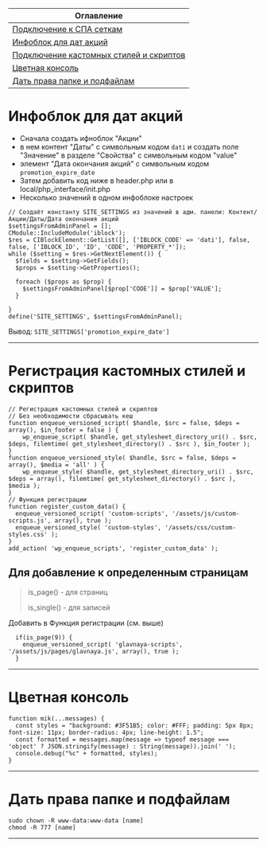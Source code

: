 | Оглавление                                     |
| ---------------------------------------------- |
| [Подключение к СПА сеткам](./CPA/)             |
| [Инфоблок для дат акций](#a4)                  |
| [Подключение кастомных стилей и скриптов](#a3) |
| [Цветная консоль](#a2)                         |
| [Дать права папке и подфайлам](#a1)            |

# <a name="a4"></a> Инфоблок для дат акций

- Сначала создать ифноблок "Акции"
- в нем контент "Даты" с символьным кодом `dati` и создать поле "Значение" в разделе "Свойства" с символьным кодом "value"
- элемент "Дата окончания акций" с символьным кодом `promotion_expire_date`
- Затем добавить код ниже в header.php или в local/php_interface/init.php
- Несколько значений в одном инфоблоке настроек

```
// Создаёт константу SITE_SETTINGS из значений в адм. панели: Контент/Акции/Даты/Дата окончания акций
$settingsFromAdminPanel = [];
CModule::IncludeModule('iblock');
$res = CIBlockElement::GetList([], ['IBLOCK_CODE' => 'dati'], false, false, ['IBLOCK_ID', 'ID', 'CODE', 'PROPERTY_*']);
while ($setting = $res->GetNextElement()) {
  $fields = $setting->GetFields();
  $props = $setting->GetProperties();

  foreach ($props as $prop) {
	$settingsFromAdminPanel[$prop['CODE']] = $prop['VALUE'];
  }

}
define('SITE_SETTINGS', $settingsFromAdminPanel);
```

Вывод:
`SITE_SETTINGS['promotion_expire_date']`

---

# <a name="a3"></a> Регистрация кастомных стилей и скриптов

```
// Регистрация кастомных стилей и скриптов
// Без необходимости сбрасывать кеш
function enqueue_versioned_script( $handle, $src = false, $deps = array(), $in_footer = false ) {
	wp_enqueue_script( $handle, get_stylesheet_directory_uri() . $src, $deps, filemtime( get_stylesheet_directory() . $src ), $in_footer );
}
function enqueue_versioned_style( $handle, $src = false, $deps = array(), $media = 'all' ) {
	wp_enqueue_style( $handle, get_stylesheet_directory_uri() . $src, $deps = array(), filemtime( get_stylesheet_directory() . $src ), $media );
}
// Функция регистрации
function register_custom_data() {
  enqueue_versioned_script( 'custom-scripts', '/assets/js/custom-scripts.js', array(), true );
  enqueue_versioned_style( 'custom-styles', '/assets/css/custom-styles.css' );
}
add_action( 'wp_enqueue_scripts', 'register_custom_data' );
```

## Для добавление к определенным страницам

> is_page() - для страниц
>
> is_single() - для записей

Добавить в Функция регистрации (см. выше)

```
  if(is_page(9)) {
    enqueue_versioned_script( 'glavnaya-scripts', '/assets/js/pages/glavnaya.js', array(), true );
  }
```

---

# <a name="a2"></a> Цветная консоль

```
function mik(...messages) {
  const styles = "background: #3F51B5; color: #FFF; padding: 5px 8px; font-size: 11px; border-radius: 4px; line-height: 1.5";
  const formatted = messages.map(message => typeof message === 'object' ? JSON.stringify(message) : String(message)).join(' ');
  console.debug("%c" + formatted, styles);
}
```

---

# <a name="a1"></a> Дать права папке и подфайлам

```
sudo chown -R www-data:www-data [name]
chmod -R 777 [name]
```

---
